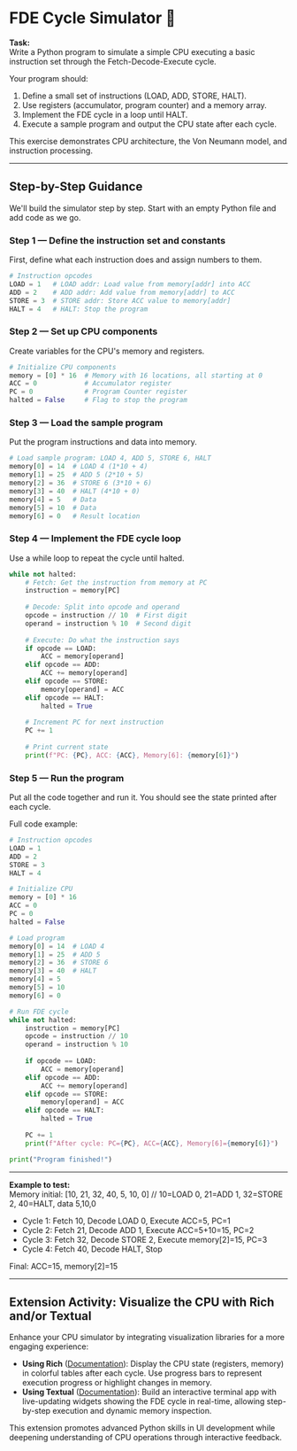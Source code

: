# FDE Cycle Simulator 🐍

**Task:**  
Write a Python program to simulate a simple CPU executing a basic instruction set through the Fetch-Decode-Execute cycle.

Your program should:

1. Define a small set of instructions (LOAD, ADD, STORE, HALT).
2. Use registers (accumulator, program counter) and a memory array.
3. Implement the FDE cycle in a loop until HALT.
4. Execute a sample program and output the CPU state after each cycle.

This exercise demonstrates CPU architecture, the Von Neumann model, and instruction processing.

---

## Step-by-Step Guidance

We'll build the simulator step by step. Start with an empty Python file and add code as we go.

### Step 1 — Define the instruction set and constants
First, define what each instruction does and assign numbers to them.

```python
# Instruction opcodes
LOAD = 1   # LOAD addr: Load value from memory[addr] into ACC
ADD = 2    # ADD addr: Add value from memory[addr] to ACC
STORE = 3  # STORE addr: Store ACC value to memory[addr]
HALT = 4   # HALT: Stop the program
```

### Step 2 — Set up CPU components
Create variables for the CPU's memory and registers.

```python
# Initialize CPU components
memory = [0] * 16  # Memory with 16 locations, all starting at 0
ACC = 0            # Accumulator register
PC = 0             # Program Counter register
halted = False     # Flag to stop the program
```

### Step 3 — Load the sample program
Put the program instructions and data into memory.

```python
# Load sample program: LOAD 4, ADD 5, STORE 6, HALT
memory[0] = 14  # LOAD 4 (1*10 + 4)
memory[1] = 25  # ADD 5 (2*10 + 5)
memory[2] = 36  # STORE 6 (3*10 + 6)
memory[3] = 40  # HALT (4*10 + 0)
memory[4] = 5   # Data
memory[5] = 10  # Data
memory[6] = 0   # Result location
```

### Step 4 — Implement the FDE cycle loop
Use a while loop to repeat the cycle until halted.

```python
while not halted:
    # Fetch: Get the instruction from memory at PC
    instruction = memory[PC]
    
    # Decode: Split into opcode and operand
    opcode = instruction // 10  # First digit
    operand = instruction % 10  # Second digit
    
    # Execute: Do what the instruction says
    if opcode == LOAD:
        ACC = memory[operand]
    elif opcode == ADD:
        ACC += memory[operand]
    elif opcode == STORE:
        memory[operand] = ACC
    elif opcode == HALT:
        halted = True
    
    # Increment PC for next instruction
    PC += 1
    
    # Print current state
    print(f"PC: {PC}, ACC: {ACC}, Memory[6]: {memory[6]}")
```

### Step 5 — Run the program
Put all the code together and run it. You should see the state printed after each cycle.

Full code example:

```python
# Instruction opcodes
LOAD = 1
ADD = 2
STORE = 3
HALT = 4

# Initialize CPU
memory = [0] * 16
ACC = 0
PC = 0
halted = False

# Load program
memory[0] = 14  # LOAD 4
memory[1] = 25  # ADD 5
memory[2] = 36  # STORE 6
memory[3] = 40  # HALT
memory[4] = 5
memory[5] = 10
memory[6] = 0

# Run FDE cycle
while not halted:
    instruction = memory[PC]
    opcode = instruction // 10
    operand = instruction % 10
    
    if opcode == LOAD:
        ACC = memory[operand]
    elif opcode == ADD:
        ACC += memory[operand]
    elif opcode == STORE:
        memory[operand] = ACC
    elif opcode == HALT:
        halted = True
    
    PC += 1
    print(f"After cycle: PC={PC}, ACC={ACC}, Memory[6]={memory[6]}")

print("Program finished!")
```

---

**Example to test:**  
Memory initial: [10, 21, 32, 40, 5, 10, 0]  // 10=LOAD 0, 21=ADD 1, 32=STORE 2, 40=HALT, data 5,10,0

- Cycle 1: Fetch 10, Decode LOAD 0, Execute ACC=5, PC=1
- Cycle 2: Fetch 21, Decode ADD 1, Execute ACC=5+10=15, PC=2
- Cycle 3: Fetch 32, Decode STORE 2, Execute memory[2]=15, PC=3
- Cycle 4: Fetch 40, Decode HALT, Stop

Final: ACC=15, memory[2]=15

---

## Extension Activity: Visualize the CPU with Rich and/or Textual

Enhance your CPU simulator by integrating visualization libraries for a more engaging experience:

- **Using Rich** ([Documentation](https://rich.readthedocs.io/en/stable/)): Display the CPU state (registers, memory) in colorful tables after each cycle. Use progress bars to represent execution progress or highlight changes in memory.
- **Using Textual** ([Documentation](https://textual.textualize.io/)): Build an interactive terminal app with live-updating widgets showing the FDE cycle in real-time, allowing step-by-step execution and dynamic memory inspection.

This extension promotes advanced Python skills in UI development while deepening understanding of CPU operations through interactive feedback.